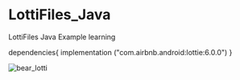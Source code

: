 # LottiFiles_Java
LottiFiles Java Example learning

dependencies{
   implementation ("com.airbnb.android:lottie:6.0.0")
}

![bear_lotti](https://github.com/ProgrammerAL01/LottiFiles_Java/assets/141438585/d09393ca-d7dd-42d2-9ada-bca1f7525c26)
